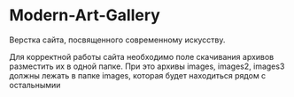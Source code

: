 # Modern-Art-Gallery
Верстка сайта, посвященного современному искусству.

Для корректной работы сайта необходимо поле скачивания архивов разместить их в одной папке.
При это архивы images, images2, images3 должны лежать в папке images, которая будет находиться рядом с остальнымии 
